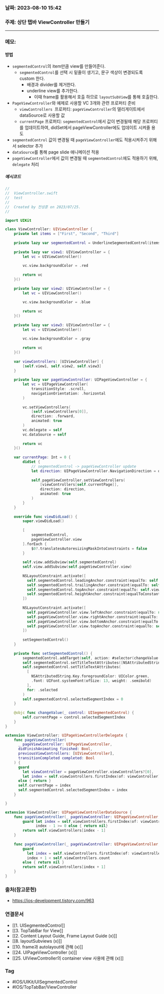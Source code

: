 ### 날짜: 2023-08-10 15:42

### 주제: 상단 탭바 ViewController 만들기 
---
### 메모: 
#### 방법
- `segmentedControl`의 item만큼 view를 만들어준다. 
	- `segmentedControl`를 선택 시 밑줄이 생기고, 문구 색상이 변경되도록 custom 한다. 
		- 배경과 divider를 제거한다. 
		- underline view를 추가한다. 
			- 이때 frame를 활용해서 호출 하므로 `layoutSubView`를 통해 호출한다.
- `PageViewController`와 예제로 사용할 VC 3개와 관련 프로퍼티 준비
    - `viewControllers `프로퍼티: `pageViewController`의 델리게이트에서 dataSource로 사용할 값
    - `currentPage` 프로퍼티: `segmentedControl`에서 값이 변경될때 해당 프로퍼티를 업데이트하여, didSet에서 pageViewController에도 업데이트 시켜줄 용도
- `segmentedControl` 값이 변경될 때 `pageViewController`에도 적용시켜주기 위해서 selector 추가
- `dataSource`를 통해 page slide 애니메이션 적용
- `pageViewController`에서 값이 변경될 때 `segmentedControl`에도 적용하기 위해, `delegate` 처리
##### 예시코드
``` swift 
//
//  ViewController.swift
//  test
//
//  Created by 전성훈 on 2023/07/25.
//

import UIKit

class ViewController: UIViewController {
    private let items = ["First", "Second", "Third"]
    
    private lazy var segmentedControl = UnderlineSegmentedControl(items: items)
    
    private lazy var view1: UIViewController = {
        let vc = UIViewController()
        
        vc.view.backgroundColor = .red
        
        return vc
    }()
    
    private lazy var view2: UIViewController = {
        let vc = UIViewController()
        
        vc.view.backgroundColor = .blue
        
        return vc
    }()
    
    private lazy var view3: UIViewController = {
        let vc = UIViewController()
        
        vc.view.backgroundColor = .gray
        
        return vc
    }()
    
    var viewControllers: [UIViewController] {
        [self.view1, self.view2, self.view3]
    }
    
    private lazy var pageViewController: UIPageViewController = {
        let vc = UIPageViewController(
            transitionStyle: .scroll,
            navigationOrientation: .horizontal
        )
        
        vc.setViewControllers(
            [self.viewControllers[0]],
            direction: .forward,
            animated: true
        )
        vc.delegate = self
        vc.dataSource = self
        
        return vc
    }()
    
    var currentPage: Int = 0 {
        didSet {
            // segmentedControl -> pageViewController update
            let direction: UIPageViewController.NavigationDirection = oldValue <= self.currentPage ? .forward : .reverse
            
            self.pageViewController.setViewControllers(
                [viewControllers[self.currentPage]],
                direction: direction,
                animated: true
            )
        }
    }
    
    override func viewDidLoad() {
        super.viewDidLoad()
        
        [
            segmentedControl,
            pageViewController.view
        ].forEach {
            $0?.translatesAutoresizingMaskIntoConstraints = false
        }
        
        self.view.addSubview(self.segmentedControl)
        self.view.addSubview(self.pageViewController.view)
        
        NSLayoutConstraint.activate([
          self.segmentedControl.leadingAnchor.constraint(equalTo: self.view.leadingAnchor),
          self.segmentedControl.trailingAnchor.constraint(equalTo: self.view.trailingAnchor),
          self.segmentedControl.topAnchor.constraint(equalTo: self.view.safeAreaLayoutGuide.topAnchor, constant: 16),
          self.segmentedControl.heightAnchor.constraint(equalToConstant: 50),
        ])
        
        NSLayoutConstraint.activate([
          self.pageViewController.view.leftAnchor.constraint(equalTo: self.view.leftAnchor, constant: 4),
          self.pageViewController.view.rightAnchor.constraint(equalTo: self.view.rightAnchor, constant: -4),
          self.pageViewController.view.bottomAnchor.constraint(equalTo: self.view.bottomAnchor, constant: -4),
          self.pageViewController.view.topAnchor.constraint(equalTo: self.segmentedControl.bottomAnchor, constant: 4),
        ])
        
        setSegmentedControl()
    }
    
    private func setSegmentedControl() {
        segmentedControl.addTarget(self, action: #selector(changeValue(_:)), for: .valueChanged)
        self.segmentedControl.setTitleTextAttributes([NSAttributedString.Key.foregroundColor: UIColor.gray], for: .normal)
        self.segmentedControl.setTitleTextAttributes(
          [
            NSAttributedString.Key.foregroundColor: UIColor.green,
            .font: UIFont.systemFont(ofSize: 13, weight: .semibold)
          ],
          for: .selected
        )
        self.segmentedControl.selectedSegmentIndex = 0
    }
    
    @objc func changeValue(_ control: UISegmentedControl) {
        self.currentPage = control.selectedSegmentIndex
    }
}

extension ViewController: UIPageViewControllerDelegate {
    func pageViewController(
      _ pageViewController: UIPageViewController,
      didFinishAnimating finished: Bool,
      previousViewControllers: [UIViewController],
      transitionCompleted completed: Bool
    ) {
      guard
        let viewController = pageViewController.viewControllers?[0],
        let index = self.viewControllers.firstIndex(of: viewController)
      else { return }
      self.currentPage = index
      self.segmentedControl.selectedSegmentIndex = index
    }

}

extension ViewController: UIPageViewControllerDataSource {
    func pageViewController(_ pageViewController: UIPageViewController, viewControllerBefore viewController: UIViewController) -> UIViewController? {
        guard let index = self.viewControllers.firstIndex(of: viewController),
              index - 1 >= 0 else { return nil}
        return self.viewControllers[index - 1]
    }
    
    func pageViewController(_ pageViewController: UIPageViewController, viewControllerAfter viewController: UIViewController) -> UIViewController? {
        guard
          let index = self.viewControllers.firstIndex(of: viewController),
          index + 1 < self.viewControllers.count
        else { return nil }
        return self.viewControllers[index + 1]
    }
}

```
### 출처(참고문헌) 
- https://ios-development.tistory.com/963
### 연결문서 
- [[1. UISegmentedControl]]
- [[3. TopTabBar  for View]]
- [[2. Content Layout Guide, Frame Layout Guide (x)]]
- [[8. layoutSubviews (x)]]
- [[10. frame과 autolayout에 관해 (x)]]
- [[24. UIPageViewController (x)]]
- [[25. UIViewController의 container view 사용에 관해 (x)]]
### Tag
- #IOS/UIKit/UISegmentedControl 
- #IOS/TopTabBar/ViewController
